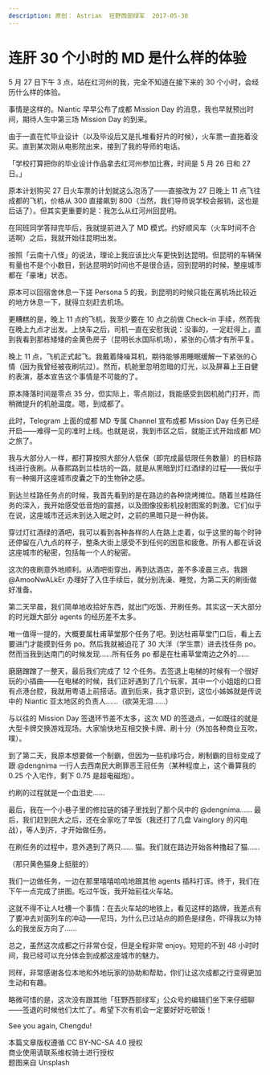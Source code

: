 ```yaml
---
description: 原创： Astrian  狂野西部绿军  2017-05-30
---
```


# 连肝 30 个小时的 MD 是什么样的体验

5 月 27 日下午 3 点，站在红河州的我，完全不知道在接下来的 30 个小时，会经历什么样的体验。

事情是这样的。Niantic 早早公布了成都 Mission Day 的消息，我也早就预出时间，期待人生中第三场 Mission Day 的到来。

由于一直在忙毕业设计（以及毕设后又是扎堆看好片的时候），火车票一直拖着没买。直到某次刚从电影院出来，接到了我的导师的电话。

「学校打算把你的毕业设计作品拿去红河州参加比赛，时间是 5 月 26 日和 27 日。」

原本计划购买 27 日火车票的计划就这么泡汤了——直接改为 27 日晚上 11 点飞往成都的飞机，价格从 300 直接飙到 800（当然，我们导师说学校会报销，这也是后话了）。但其实更重要的是：我怎么从红河州回昆明。

在同班同学答辩完毕后，我就提前进入了 MD 模式。约好顺风车（火车时间不合适啊）之后，我就开始往昆明出发。

按照「云南十八怪」的说法，理论上我应该比火车更快到达昆明。但昆明的车辆保有量也不是个小数目，到达昆明的时间也不是很合适，回到昆明的时候，整座城市都在「豪堵」状态。

原本可以回宿舍休息一下搓 Persona 5 的我，到昆明的时候只能在离机场比较近的地方休息一下，就得立刻赶去机场。

更糟糕的是，晚上 11 点的飞机，我至少要在 10 点之前做 Check-in 手续，然而我在晚上九点才出发。上快车之后，司机一直在安慰我说：没事的，一定赶得上，直到我看到那栋矮矮的金黄色房子（昆明长水国际机场），紧张的心情才有所平复。

晚上 11 点，飞机正式起飞。我戴着降噪耳机，期待能够用睡眠缓解一下紧张的心情（因为我曾经被夜刷坑过）。然而，机舱里忽明忽暗的灯光，以及屏幕上王自健的表演，基本宣告这个事情是不可能的了。

原本降落时间是零点 35 分，但实际上，零点刚过，我能感受到因机舱门打开，而稍微提升的机舱温度。嗯，到成都了。

此时，Telegram 上面的成都 MD 专属 Channel 宣布成都 Mission Day 任务已经开启——难得一见的准时上线。也就是说，我到市区之后，就能正式开始成都 MD 之旅了。

我与大部分人一样，都打算按照大部分人低保（即完成最低限任务数量）的目标路线进行夜刷。从春熙路到兰桂坊的一路，就是从黑暗到灯红酒绿的过程——我似乎有一种揭开这座城市皮囊之下的生物钟之感。

到达兰桂路任务点的时候，我首先看到的是在路边的各种烧烤摊位。随着兰桂路任务的深入，我开始感受低音炮的震撼，以及图像投影机投射图案的刺激。它们似乎在说，这座城市还远未到达入眠之时，之前的黑暗只是一种伪装。

穿过灯红酒绿的酒吧，我可以看到各种各样的人在路上走着，似乎这里的每个时钟还停留在八九点的样子，整条大街上感受不到任何的困意和疲惫。所有人都在诉说这座城市的秘密，包括每一个人的秘密。

这次的夜刷意外地顺利。从酒吧街穿出，再到达酒店，差不多凌晨三点。我跟 @AmooNwALkEr 办理好了入住手续后，就分别洗澡、睡觉，为第二天的刷街做好准备。

第二天早晨，我们简单地收拾好东西，就出门吃饭、开刷任务。其实这一天大部分的时光跟大部分 agents 的经历差不太多。

唯一值得一提的，大概要属杜甫草堂那个任务了吧。到达杜甫草堂门口后，看上去要进门才能摸到任务 po。然后我就被迫花了 30 大洋（学生票）进去找任务 po。然而当我到达南门的时候发现……所有任务 po 都是在杜甫草堂南边之外的……

磨磨蹭蹭了一整天，最后我们完成了 12 个任务。去签退上电梯的时候有一个很好玩的小插曲——在电梯的时候，我们正好遇到了几个玩家，其中一个小姐姐的口音有点港台腔，我就用粤语上前搭话。直到后来，我才意识到，这位小姊姊就是传说中的 Niantic 亚太地区的负责人……（欲哭无泪……）

与以往的 Mission Day 签退环节差不太多，这次 MD 的签退点，一如既往的就是大型卡牌交换游戏现场。大家愉快地互相交换卡牌、刷十分（外加各种商业互吹，噗）。

到了第二天，我原本想要做一个制霸，但因为一些机缘巧合，刷制霸的目标变成了跟 @dengnima 一行人去西南民大刷罪恶王冠任务（某种程度上，这个番算我的 0.25 个入宅作，剩下 0.75 是超电磁炮）。

约刷的过程就是一个血泪史……

最后，我在一个小巷子里的修拉链的铺子里找到了那个风中的 @dengnima…… 最后，我们赶到民大之后，还在全家吃了早饭（我还打了几盘 Vainglory 的闪电战），等人到齐，才开始做任务。

在刷任务的过程中，意外遇到了两只…… 猫。我们就在路边开始各种撸起了猫……

（那只黄色猫身上挺脏的）

我们一边做任务，一边在那里嘻嘻哈哈地跟其他 agents 插科打诨。终于，我们在下午一点完成了拼图。吃过午饭，我开始前往火车站。

这就不得不让人吐槽一个事情：在去火车站的地铁上，看见这样的路牌，我差点有了要冲去对面列车的冲动——尼玛，为什么已过站点的颜色是绿色，吓得我以为特么的我坐反方向了……

总之，虽然这次成都之行非常仓促，但是全程非常 enjoy。短短的不到 48 小时时间，我已经可以充分体会到成都这座城市的魅力。

同样，非常感谢各位本地和外地玩家的协助和帮助，你们让这次成都之行变得更加生动和有趣。

略微可惜的是，这次没有跟其他「狂野西部绿军」公众号的编辑们坐下来仔细聊——签退的时候他们太忙了。希望下次有机会一定要好好吃顿饭！

See you again, Chengdu!

本篇文章版权遵循 CC BY-NC-SA 4.0 授权  
商业使用请联系维权骑士进行授权  
题图来自 Unsplash

